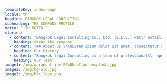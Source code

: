 ```yaml
---
templateKey: index-page
locale: th
heading: BANGKOK LEGAL CONSULTING
subheading: THE COMPANY PROFILE
motto: “ TH MOTTO ”
stories:
  - content: "Bangkok Legal Consulting Co., Ltd. (B.L.C.) was\r established in 2015 by a team of Legal Professionals\r having graduated from leading universities both in\r Thailand and Abroad. Our team has over 15 years of\r experience working with leading Legal firms and Major\r business organizations. \n\n\n\n## **Vision.**\n\nLorem ipsum dolor sit amet, consectetur adipiscing elit, sed do eiusmod tempor incididunt ut labore et dolore magna aliqua. Ut enim ad minim veniam, quis nostrud exercitation ullamco laboris nisi ut aliquip ex ea commodo consequat.\r\n\n\r\n\n## **Mission.**\n\nLorem ipsum dolor sit amet, consectetur adipiscing elit, sed do eiusmod tempor incididunt ut labore et dolore magna aliqua.\r\n\n\r\n\n## Value\r.\n\nLorem ipsum dolor sit amet, consectetur adipiscing elit, sed do eiusmod tempor incididunt ut labore et dolore magna aliqua, sed do eiusmod tempor incididunt ut labore et dolore magna aliqua."
    heading: About the company
  - content: "## About us.\n\nLorem ipsum dolor sit amet, consectetur adipiscing elit, sed do eiusmod tempor incididunt ut labore et dolore magna aliqua. Ut enim ad minim veniam, quis nostrud exercitation ullamco laboris nisi ut aliquip ex ea commodo consequat. Lorem ipsum dolor sit amet, consectetur adipiscing elit, sed do eiusmod tempor incididunt ut labore et dolore magna aliqua. Ut enim ad minim veniam, quis nostrud exercitation ullamco laboris nisi ut aliquip ex ea commodo consequat.\r\n\nLorem ipsum dolor sit amet, consectetur adipiscing elit, sed do eiusmod tempor incididunt ut labore et dolore magna aliqua."
    heading: Our History
  - content: "Bangkok legal Consulting is a team of professionals\r specializing in the areas of Legal, Finance and\r Economics having over 15 years professional experience\r in these fields. The quality of consultations provided to\r our clients provides major benefits with regard to \rresolutions of problematic issues and new business\r generation."
    heading: Our Team
image1: /img/waranont-joe-EZwBNdnIlpo-unsplash.jpg
image2: /img/bg-old.jpg
image3: /img/blc_logo.png
---
```


